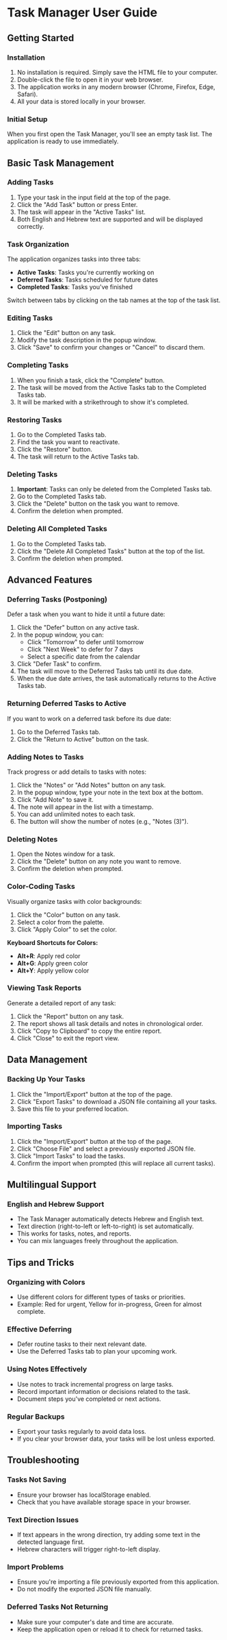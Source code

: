 # Task Manager User Guide

## Getting Started

### Installation
1. No installation is required. Simply save the HTML file to your computer.
2. Double-click the file to open it in your web browser.
3. The application works in any modern browser (Chrome, Firefox, Edge, Safari).
4. All your data is stored locally in your browser.

### Initial Setup
When you first open the Task Manager, you'll see an empty task list. The application is ready to use immediately.

## Basic Task Management

### Adding Tasks
1. Type your task in the input field at the top of the page.
2. Click the "Add Task" button or press Enter.
3. The task will appear in the "Active Tasks" list.
4. Both English and Hebrew text are supported and will be displayed correctly.

### Task Organization
The application organizes tasks into three tabs:
- **Active Tasks**: Tasks you're currently working on
- **Deferred Tasks**: Tasks scheduled for future dates
- **Completed Tasks**: Tasks you've finished

Switch between tabs by clicking on the tab names at the top of the task list.

### Editing Tasks
1. Click the "Edit" button on any task.
2. Modify the task description in the popup window.
3. Click "Save" to confirm your changes or "Cancel" to discard them.

### Completing Tasks
1. When you finish a task, click the "Complete" button.
2. The task will be moved from the Active Tasks tab to the Completed Tasks tab.
3. It will be marked with a strikethrough to show it's completed.

### Restoring Tasks
1. Go to the Completed Tasks tab.
2. Find the task you want to reactivate.
3. Click the "Restore" button.
4. The task will return to the Active Tasks tab.

### Deleting Tasks
1. **Important**: Tasks can only be deleted from the Completed Tasks tab.
2. Go to the Completed Tasks tab.
3. Click the "Delete" button on the task you want to remove.
4. Confirm the deletion when prompted.

### Deleting All Completed Tasks
1. Go to the Completed Tasks tab.
2. Click the "Delete All Completed Tasks" button at the top of the list.
3. Confirm the deletion when prompted.

## Advanced Features

### Deferring Tasks (Postponing)
Defer a task when you want to hide it until a future date:

1. Click the "Defer" button on any active task.
2. In the popup window, you can:
   - Click "Tomorrow" to defer until tomorrow
   - Click "Next Week" to defer for 7 days
   - Select a specific date from the calendar
3. Click "Defer Task" to confirm.
4. The task will move to the Deferred Tasks tab until its due date.
5. When the due date arrives, the task automatically returns to the Active Tasks tab.

### Returning Deferred Tasks to Active
If you want to work on a deferred task before its due date:
1. Go to the Deferred Tasks tab.
2. Click the "Return to Active" button on the task.

### Adding Notes to Tasks
Track progress or add details to tasks with notes:

1. Click the "Notes" or "Add Notes" button on any task.
2. In the popup window, type your note in the text box at the bottom.
3. Click "Add Note" to save it.
4. The note will appear in the list with a timestamp.
5. You can add unlimited notes to each task.
6. The button will show the number of notes (e.g., "Notes (3)").

### Deleting Notes
1. Open the Notes window for a task.
2. Click the "Delete" button on any note you want to remove.
3. Confirm the deletion when prompted.

### Color-Coding Tasks
Visually organize tasks with color backgrounds:

1. Click the "Color" button on any task.
2. Select a color from the palette.
3. Click "Apply Color" to set the color.

**Keyboard Shortcuts for Colors:**
- **Alt+R**: Apply red color
- **Alt+G**: Apply green color
- **Alt+Y**: Apply yellow color

### Viewing Task Reports
Generate a detailed report of any task:

1. Click the "Report" button on any task.
2. The report shows all task details and notes in chronological order.
3. Click "Copy to Clipboard" to copy the entire report.
4. Click "Close" to exit the report view.

## Data Management

### Backing Up Your Tasks
1. Click the "Import/Export" button at the top of the page.
2. Click "Export Tasks" to download a JSON file containing all your tasks.
3. Save this file to your preferred location.

### Importing Tasks
1. Click the "Import/Export" button at the top of the page.
2. Click "Choose File" and select a previously exported JSON file.
3. Click "Import Tasks" to load the tasks.
4. Confirm the import when prompted (this will replace all current tasks).

## Multilingual Support

### English and Hebrew Support
- The Task Manager automatically detects Hebrew and English text.
- Text direction (right-to-left or left-to-right) is set automatically.
- This works for tasks, notes, and reports.
- You can mix languages freely throughout the application.

## Tips and Tricks

### Organizing with Colors
- Use different colors for different types of tasks or priorities.
- Example: Red for urgent, Yellow for in-progress, Green for almost complete.

### Effective Deferring
- Defer routine tasks to their next relevant date.
- Use the Deferred Tasks tab to plan your upcoming work.

### Using Notes Effectively
- Use notes to track incremental progress on large tasks.
- Record important information or decisions related to the task.
- Document steps you've completed or next actions.

### Regular Backups
- Export your tasks regularly to avoid data loss.
- If you clear your browser data, your tasks will be lost unless exported.

## Troubleshooting

### Tasks Not Saving
- Ensure your browser has localStorage enabled.
- Check that you have available storage space in your browser.

### Text Direction Issues
- If text appears in the wrong direction, try adding some text in the detected language first.
- Hebrew characters will trigger right-to-left display.

### Import Problems
- Ensure you're importing a file previously exported from this application.
- Do not modify the exported JSON file manually.

### Deferred Tasks Not Returning
- Make sure your computer's date and time are accurate.
- Keep the application open or reload it to check for returned tasks.